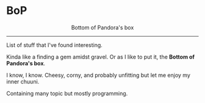 # **BoP**

<center>Bottom of Pandora's box</center>

---

List of stuff that I've found interesting.

Kinda like a finding a gem amidst gravel. Or as I like to put it, the **Bottom of Pandora's box**.

I know, I know. Cheesy, corny, and probably unfitting but let me enjoy my inner chuuni.

Containing many topic but mostly programming.
